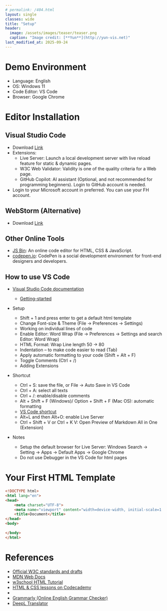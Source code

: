 ```yaml
---
# permalink: /404.html
layout: single
classes: wide
title: "Setup"
header:
  image: /assets/images/teaser/teaser.png
  caption: "Image credit: [**Yun**](http://yun-vis.net)"
last_modified_at: 2025-09-24
---
```


# Demo Environment

- Language: English
- OS: Windows 11
- Code Editor: VS Code
- Browser: Google Chrome

# Editor Installation

## Visual Studio Code

- Download [Link](https://code.visualstudio.com/)
- Extensions:
  - Live Server: Launch a local development server with live reload feature for static & dynamic pages.
  - W3C Web Validator: Validity is one of the quality criteria for a Web page.
  - GitHub Copilot: AI assistant (Optional, and not recommended for programming beginners). Login to GitHub account is needed.
- Login to your Microsoft account in preferred. You can use your FH account.

## WebStorm (Alternative)

- Download [Link](https://www.jetbrains.com/webstorm/download/?section=windows)

## Other Online Tools

- [JS Bin](https://jsbin.com/): An online code editor for HTML, CSS & JavaScript. 
- [codepen.io](https://codepen.io/): CodePen is a social development environment for front-end designers and developers.

## How to use VS Code

- [Visual Studio Code documentation](https://code.visualstudio.com/docs)
  - [Getting-started](https://code.visualstudio.com/docs/getstarted/getting-started)

- Setup
  - Shift + 1 and press enter to get a default html template
  - Change Font-size & Theme (File -> Preferences -> Settings)
  - Working on individual lines of code
  - Enable Editor: Word Wrap (File -> Preferences -> Settings and search Editor: Word Wrap)
  - HTML Format: Wrap Line length 50 -> 80
  - Indentation – to make code easier to read (Tab)
  - Apply automatic formatting to your code (Shift + Alt + F)
  - Toggle Comments (Ctrl + /)
  - Adding Extensions

- Shortcut
  - Ctrl + S: save the file, or File -> Auto Save in VS Code
  - Ctrl + A: select all texts
  - Ctrl + /: enable/disable comments
  - Alt + Shift + F (Windows)/ Option + Shift + F (Mac OS): automatic formatting
  - [VS Code shortcut](https://shortcuts.design/tools/toolspage-visualstudiocode/)
  - Alt+L and then Alt+O: enable Live Server
  - Ctrl + Shift + V or Ctrl + K V: Open Preview of Markdown All in One (Extension)

- Notes
  - Setup the default browser for Live Server: Windows Search -> Setting -> Apps -> Default Apps -> Google Chrome
  - Do not use Debugger in the VS Code for html pages

# Your First HTML Template

```html
<!DOCTYPE html>
<html lang="en">
<head>
    <meta charset="UTF-8">
    <meta name="viewport" content="width=device-width, initial-scale=1.0">
    <title>Document</title>
</head>
<body>
    
</body>
</html>
```

# References

- [Official W3C standards and drafts](https://www.w3.org/TR/)
- [MDN Web Docs](https://developer.mozilla.org/en-US/)
- [w3school HTML Tutorial](https://www.w3schools.com/html/default.asp)
- [HTML & CSS lessons on Codecademy](https://www.codecademy.com/learn/learn-html-fundamentals)
- 
- [Grammarly (Online English Grammar Checker)](https://app.grammarly.com/)
- [DeepL Translator](https://www.deepl.com/en/translator)